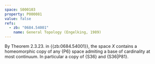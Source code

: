 ```yaml
---
space: S000103
property: P000081
value: false
refs:
  - zb: "0684.54001"
    name: General Topology (Engelking, 1989)
---
```


By Theorem 2.3.23. in {{zb:0684.54001}}, the space $X$ contains a homeomorphic copy of any {P6} space admiting
a base of cardinality at most continuum. In particular a copy
of {S36} and {S36|P81}.
